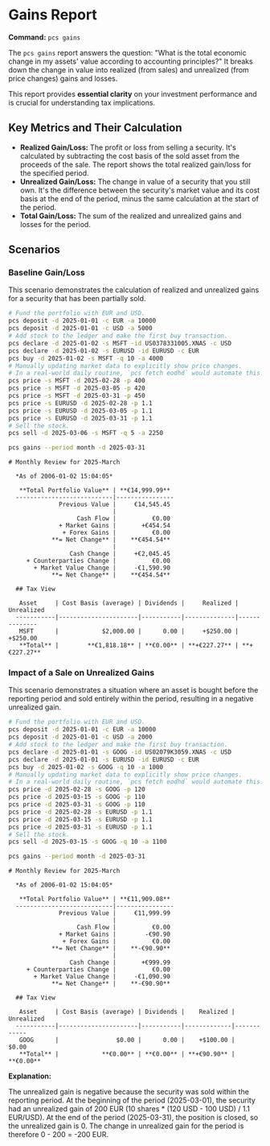 # Gains Report

**Command:** `pcs gains`

The `pcs gains` report answers the question: "What is the total economic change in my assets' value according to accounting principles?" It breaks down the change in value into realized (from sales) and unrealized (from price changes) gains and losses.

This report provides **essential clarity** on your investment performance and is crucial for understanding tax implications.

## Key Metrics and Their Calculation

*   **Realized Gain/Loss:** The profit or loss from selling a security. It's calculated by subtracting the cost basis of the sold asset from the proceeds of the sale. The report shows the total realized gain/loss for the specified period.
*   **Unrealized Gain/Loss:** The change in value of a security that you still own. It's the difference between the security's market value and its cost basis at the end of the period, minus the same calculation at the start of the period.
*   **Total Gain/Loss:** The sum of the realized and unrealized gains and losses for the period.

## Scenarios

### Baseline Gain/Loss

This scenario demonstrates the calculation of realized and unrealized gains for a security that has been partially sold.

```bash setup
# Fund the portfolio with EUR and USD.
pcs deposit -d 2025-01-01 -c EUR -a 10000
pcs deposit -d 2025-01-01 -c USD -a 5000
# Add stock to the ledger and make the first buy transaction.
pcs declare -d 2025-01-02 -s MSFT -id US0378331005.XNAS -c USD
pcs declare -d 2025-01-02 -s EURUSD -id EURUSD -c EUR
pcs buy -d 2025-01-02 -s MSFT -q 10 -a 4000
# Manually updating market data to explicitly show price changes.
# In a real-world daily routine, `pcs fetch eodhd` would automate this.
pcs price -s MSFT -d 2025-02-28 -p 400
pcs price -s MSFT -d 2025-03-05 -p 420
pcs price -s MSFT -d 2025-03-31 -p 450
pcs price -s EURUSD -d 2025-02-28 -p 1.1
pcs price -s EURUSD -d 2025-03-05 -p 1.1
pcs price -s EURUSD -d 2025-03-31 -p 1.1
# Sell the stock.
pcs sell -d 2025-03-06 -s MSFT -q 5 -a 2250
```

```bash run
pcs gains --period month -d 2025-03-31
```

```console check
# Monthly Review for 2025-March
  
  *As of 2006-01-02 15:04:05*
  
   **Total Portfolio Value** | **€14,999.99** 
  ---------------------------|----------------
              Previous Value |     €14,545.45 
                             |                
                   Cash Flow |          €0.00 
              + Market Gains |       +€454.54 
               + Forex Gains |          €0.00 
            **= Net Change** |    **€454.54** 
                             |                
                 Cash Change |     +€2,045.45 
     + Counterparties Change |          €0.00 
       + Market Value Change |     -€1,590.90 
            **= Net Change** |    **€454.54** 
  
  ## Tax View
  
   Asset     | Cost Basis (average) | Dividends |     Realized |   Unrealized 
  -----------|----------------------|-----------|--------------|--------------
   MSFT      |            $2,000.00 |      0.00 |     +$250.00 |     +$250.00 
   **Total** |        **€1,818.18** | **€0.00** | **+€227.27** | **+€227.27**
```

### Impact of a Sale on Unrealized Gains

This scenario demonstrates a situation where an asset is bought before the reporting period and sold entirely within the period, resulting in a negative unrealized gain.

```bash setup
# Fund the portfolio with EUR and USD.
pcs deposit -d 2025-01-01 -c EUR -a 10000
pcs deposit -d 2025-01-01 -c USD -a 2000
# Add stock to the ledger and make the first buy transaction.
pcs declare -d 2025-01-01 -s GOOG -id US02079K3059.XNAS -c USD
pcs declare -d 2025-01-01 -s EURUSD -id EURUSD -c EUR
pcs buy -d 2025-01-02 -s GOOG -q 10 -a 1000
# Manually updating market data to explicitly show price changes. 
# In a real-world daily routine, `pcs fetch eodhd` would automate this.
pcs price -d 2025-02-28 -s GOOG -p 120
pcs price -d 2025-03-15 -s GOOG -p 110
pcs price -d 2025-03-31 -s GOOG -p 110
pcs price -d 2025-02-28 -s EURUSD -p 1.1
pcs price -d 2025-03-15 -s EURUSD -p 1.1
pcs price -d 2025-03-31 -s EURUSD -p 1.1
# Sell the stock.
pcs sell -d 2025-03-15 -s GOOG -q 10 -a 1100
```

```bash run
pcs gains --period month -d 2025-03-31
```

```console check
# Monthly Review for 2025-March
  
  *As of 2006-01-02 15:04:05*
  
   **Total Portfolio Value** | **€11,909.08** 
  ---------------------------|----------------
              Previous Value |     €11,999.99 
                             |                
                   Cash Flow |          €0.00 
              + Market Gains |        -€90.90 
               + Forex Gains |          €0.00 
            **= Net Change** |    **-€90.90** 
                             |                
                 Cash Change |       +€999.99 
     + Counterparties Change |          €0.00 
       + Market Value Change |     -€1,090.90 
            **= Net Change** |    **-€90.90** 
  
  ## Tax View
  
   Asset     | Cost Basis (average) | Dividends |    Realized | Unrealized 
  -----------|----------------------|-----------|-------------|------------
   GOOG      |                $0.00 |      0.00 |    +$100.00 |      $0.00 
   **Total** |            **€0.00** | **€0.00** | **+€90.90** |  **€0.00**
```

**Explanation:**

The unrealized gain is negative because the security was sold within the reporting period. At the beginning of the period (2025-03-01), the security had an unrealized gain of 200 EUR (10 shares * (120 USD - 100 USD) / 1.1 EUR/USD). At the end of the period (2025-03-31), the position is closed, so the unrealized gain is 0. The change in unrealized gain for the period is therefore 0 - 200 = -200 EUR.